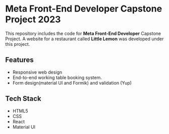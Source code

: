# Meta Front-End Developer Capstone Project 2023

This repository includes the code for **Meta Front-End Developer** Capstone Project. A website for a restaurant called **Little Lemon** was developed under this project.

## Features
* Responsive web design
* End-to-end working table booking system.
* Form design(material UI and Formik) and validation (Yup)

## Tech Stack
* HTML5
* CSS
* React
* Material UI
